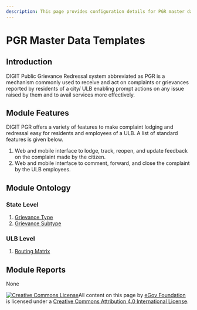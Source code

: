 ```yaml
---
description: This page provides configuration details for PGR master data templates
---
```


# PGR Master Data Templates

## Introduction <a id="introduction"></a>

DIGIT Public Grievance Redressal system abbreviated as PGR is a mechanism commonly used to receive and act on complaints or grievances reported by residents of a city/ ULB enabling prompt actions on any issue raised by them and to avail services more effectively.

## Module Features <a id="module-features"></a>

DIGIT PGR offers a variety of features to make complaint lodging and redressal easy for residents and employees of a ULB. A list of standard features is given below.

1. Web and mobile interface to lodge, track, reopen, and update feedback on the complaint made by the citizen.
2. Web and mobile interface to comment, forward, and close the complaint by the ULB employees.

## Module Ontology <a id="module-ontology"></a>

### State Level <a id="state-level"></a>

1. ​[Grievance Type​](grievance-type.md)
2. ​[Grievance Subtype​](grievance-sub-type.md)

### ULB Level <a id="ulb-level"></a>

1. ​[Routing Matrix](https://docs.digit.org/install-digit/configuring-master-data-templates/module-setup/pgr-data-templates/routing-matrix)​

## Module Reports <a id="module-reports"></a>

None[    
](https://docs.digit.org/install-digit/configuring-master-data-templates/module-setup/prop-tax-data/mutation-fee)

[![Creative Commons License](https://i.creativecommons.org/l/by/4.0/80x15.png)](http://creativecommons.org/licenses/by/4.0/)All content on this page by [eGov Foundation ](https://egov.org.in/)is licensed under a [Creative Commons Attribution 4.0 International License](http://creativecommons.org/licenses/by/4.0/).

